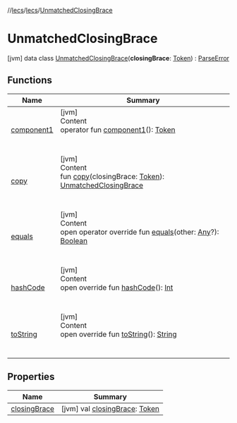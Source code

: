 //[lecs](../../index.md)/[lecs](../index.md)/[UnmatchedClosingBrace](index.md)



# UnmatchedClosingBrace  
 [jvm] data class [UnmatchedClosingBrace](index.md)(**closingBrace**: [Token](../-token/index.md)) : [ParseError](../-parse-error/index.md)   


## Functions  
  
|  Name|  Summary| 
|---|---|
| <a name="lecs/UnmatchedClosingBrace/component1/#/PointingToDeclaration/"></a>[component1](component1.md)| <a name="lecs/UnmatchedClosingBrace/component1/#/PointingToDeclaration/"></a>[jvm]  <br>Content  <br>operator fun [component1](component1.md)(): [Token](../-token/index.md)  <br><br><br>
| <a name="lecs/UnmatchedClosingBrace/copy/#lecs.Token/PointingToDeclaration/"></a>[copy](copy.md)| <a name="lecs/UnmatchedClosingBrace/copy/#lecs.Token/PointingToDeclaration/"></a>[jvm]  <br>Content  <br>fun [copy](copy.md)(closingBrace: [Token](../-token/index.md)): [UnmatchedClosingBrace](index.md)  <br><br><br>
| <a name="kotlin/Any/equals/#kotlin.Any?/PointingToDeclaration/"></a>[equals](../-token/index.md#%5Bkotlin%2FAny%2Fequals%2F%23kotlin.Any%3F%2FPointingToDeclaration%2F%5D%2FFunctions%2F-1962126011)| <a name="kotlin/Any/equals/#kotlin.Any?/PointingToDeclaration/"></a>[jvm]  <br>Content  <br>open operator override fun [equals](../-token/index.md#%5Bkotlin%2FAny%2Fequals%2F%23kotlin.Any%3F%2FPointingToDeclaration%2F%5D%2FFunctions%2F-1962126011)(other: [Any](https://kotlinlang.org/api/latest/jvm/stdlib/kotlin/-any/index.html)?): [Boolean](https://kotlinlang.org/api/latest/jvm/stdlib/kotlin/-boolean/index.html)  <br><br><br>
| <a name="kotlin/Any/hashCode/#/PointingToDeclaration/"></a>[hashCode](../-token/index.md#%5Bkotlin%2FAny%2FhashCode%2F%23%2FPointingToDeclaration%2F%5D%2FFunctions%2F-1962126011)| <a name="kotlin/Any/hashCode/#/PointingToDeclaration/"></a>[jvm]  <br>Content  <br>open override fun [hashCode](../-token/index.md#%5Bkotlin%2FAny%2FhashCode%2F%23%2FPointingToDeclaration%2F%5D%2FFunctions%2F-1962126011)(): [Int](https://kotlinlang.org/api/latest/jvm/stdlib/kotlin/-int/index.html)  <br><br><br>
| <a name="kotlin/Any/toString/#/PointingToDeclaration/"></a>[toString](../-token/index.md#%5Bkotlin%2FAny%2FtoString%2F%23%2FPointingToDeclaration%2F%5D%2FFunctions%2F-1962126011)| <a name="kotlin/Any/toString/#/PointingToDeclaration/"></a>[jvm]  <br>Content  <br>open override fun [toString](../-token/index.md#%5Bkotlin%2FAny%2FtoString%2F%23%2FPointingToDeclaration%2F%5D%2FFunctions%2F-1962126011)(): [String](https://kotlinlang.org/api/latest/jvm/stdlib/kotlin/-string/index.html)  <br><br><br>


## Properties  
  
|  Name|  Summary| 
|---|---|
| <a name="lecs/UnmatchedClosingBrace/closingBrace/#/PointingToDeclaration/"></a>[closingBrace](closing-brace.md)| <a name="lecs/UnmatchedClosingBrace/closingBrace/#/PointingToDeclaration/"></a> [jvm] val [closingBrace](closing-brace.md): [Token](../-token/index.md)   <br>

